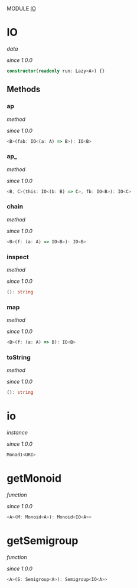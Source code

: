 MODULE [IO](https://github.com/gcanti/fp-ts/blob/master/src/IO.ts)

# IO

_data_

_since 1.0.0_

```ts
constructor(readonly run: Lazy<A>) {}
```

## Methods

### ap

_method_

_since 1.0.0_

```ts
<B>(fab: IO<(a: A) => B>): IO<B>
```

### ap\_

_method_

_since 1.0.0_

```ts
<B, C>(this: IO<(b: B) => C>, fb: IO<B>): IO<C>
```

### chain

_method_

_since 1.0.0_

```ts
<B>(f: (a: A) => IO<B>): IO<B>
```

### inspect

_method_

_since 1.0.0_

```ts
(): string
```

### map

_method_

_since 1.0.0_

```ts
<B>(f: (a: A) => B): IO<B>
```

### toString

_method_

_since 1.0.0_

```ts
(): string
```

# io

_instance_

_since 1.0.0_

```ts
Monad1<URI>
```

# getMonoid

_function_

_since 1.0.0_

```ts
<A>(M: Monoid<A>): Monoid<IO<A>>
```

# getSemigroup

_function_

_since 1.0.0_

```ts
<A>(S: Semigroup<A>): Semigroup<IO<A>>
```
